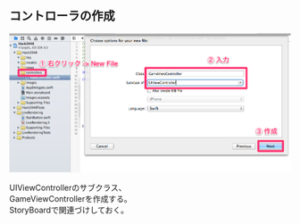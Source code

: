 ##  コントローラの作成

![](img/gameviewcontroller.png)

UIViewControllerのサブクラス、  
GameViewControllerを作成する。  
StoryBoardで関連づけしておく。